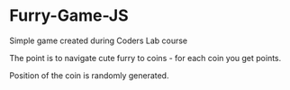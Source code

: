 # Furry-Game-JS
Simple game created during Coders Lab course

The point is to navigate cute furry to coins - for each coin you get points.

Position of the coin is randomly generated.
